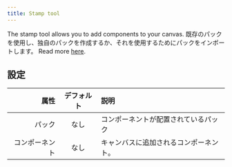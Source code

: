 ```yaml
---
title: Stamp tool
---
```


The stamp tool allows you to add components to your canvas.
既存のパックを使用し、独自のパックを作成するか、それを使用するためにパックをインポートします。 Read more [here](../../pack).

## 設定

|      属性 | デフォルト | 説明                  |
| ------: | :---: | :------------------ |
|     パック |   なし  | コンポーネントが配置されているパック  |
| コンポーネント |   なし  | キャンバスに追加されるコンポーネント。 |
